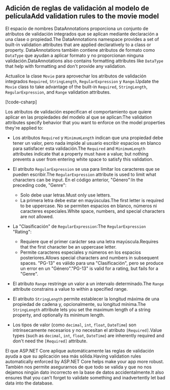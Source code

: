 <!-- USED in RP and MVC tutorial -->

## <a name="add-validation-rules-to-the-movie-model"></a><span data-ttu-id="58b7f-101">Adición de reglas de validación al modelo de película</span><span class="sxs-lookup"><span data-stu-id="58b7f-101">Add validation rules to the movie model</span></span>

<span data-ttu-id="58b7f-102">El espacio de nombres DataAnnotations proporciona un conjunto de atributos de validación integrados que se aplican mediante declaración a una clase o propiedad.</span><span class="sxs-lookup"><span data-stu-id="58b7f-102">The DataAnnotations namespace provides a set of built-in validation attributes that are applied declaratively to a class or property.</span></span> <span data-ttu-id="58b7f-103">DataAnnotations también contiene atributos de formato como `DataType` que ayudan a aplicar formato y no proporcionan ninguna validación.</span><span class="sxs-lookup"><span data-stu-id="58b7f-103">DataAnnotations also contains formatting attributes like `DataType` that help with formatting and don't provide any validation.</span></span>

<span data-ttu-id="58b7f-104">Actualice la clase `Movie` para aprovechar los atributos de validación integrados `Required`, `StringLength`, `RegularExpression` y `Range`.</span><span class="sxs-lookup"><span data-stu-id="58b7f-104">Update the `Movie` class to take advantage of the built-in `Required`, `StringLength`, `RegularExpression`, and `Range` validation attributes.</span></span>

[!code-csharp[](~/tutorials/first-mvc-app/start-mvc/sample/MvcMovie22/Models/MovieDateRatingDA.cs?name=snippet1)]

<span data-ttu-id="58b7f-105">Los atributos de validación especifican el comportamiento que quiere aplicar en las propiedades del modelo al que se aplican:</span><span class="sxs-lookup"><span data-stu-id="58b7f-105">The validation attributes specify behavior that you want to enforce on the model properties they're applied to:</span></span>

* <span data-ttu-id="58b7f-106">Los atributos `Required` y `MinimumLength` indican que una propiedad debe tener un valor, pero nada impide al usuario escribir espacios en blanco para satisfacer esta validación.</span><span class="sxs-lookup"><span data-stu-id="58b7f-106">The `Required` and `MinimumLength` attributes indicate that a property must have a value; but nothing prevents a user from entering white space to satisfy this validation.</span></span>
* <span data-ttu-id="58b7f-107">El atributo `RegularExpression` se usa para limitar los caracteres que se pueden escribir.</span><span class="sxs-lookup"><span data-stu-id="58b7f-107">The `RegularExpression` attribute is used to limit what characters can be input.</span></span> <span data-ttu-id="58b7f-108">En el código anterior, "Género":</span><span class="sxs-lookup"><span data-stu-id="58b7f-108">In the preceding code, "Genre":</span></span>

  * <span data-ttu-id="58b7f-109">Solo debe usar letras.</span><span class="sxs-lookup"><span data-stu-id="58b7f-109">Must only use letters.</span></span>
  * <span data-ttu-id="58b7f-110">La primera letra debe estar en mayúsculas.</span><span class="sxs-lookup"><span data-stu-id="58b7f-110">The first letter is required to be uppercase.</span></span> <span data-ttu-id="58b7f-111">No se permiten espacios en blanco, números ni caracteres especiales.</span><span class="sxs-lookup"><span data-stu-id="58b7f-111">White space, numbers, and special characters are not allowed.</span></span>

* <span data-ttu-id="58b7f-112">La "Clasificación" de `RegularExpression`:</span><span class="sxs-lookup"><span data-stu-id="58b7f-112">The `RegularExpression` "Rating":</span></span>

  * <span data-ttu-id="58b7f-113">Requiere que el primer carácter sea una letra mayúscula.</span><span class="sxs-lookup"><span data-stu-id="58b7f-113">Requires that the first character be an uppercase letter.</span></span>
  * <span data-ttu-id="58b7f-114">Permite caracteres especiales y números en los espacios posteriores.</span><span class="sxs-lookup"><span data-stu-id="58b7f-114">Allows special characters and numbers in  subsequent spaces.</span></span> <span data-ttu-id="58b7f-115">"PG-13" es válido para una "Clasificación", pero se produce un error en un "Género".</span><span class="sxs-lookup"><span data-stu-id="58b7f-115">"PG-13" is valid for a rating, but fails for a "Genre".</span></span>

* <span data-ttu-id="58b7f-116">El atributo `Range` restringe un valor a un intervalo determinado.</span><span class="sxs-lookup"><span data-stu-id="58b7f-116">The `Range` attribute constrains a value to within a specified range.</span></span>
* <span data-ttu-id="58b7f-117">El atributo `StringLength` permite establecer la longitud máxima de una propiedad de cadena y, opcionalmente, su longitud mínima.</span><span class="sxs-lookup"><span data-stu-id="58b7f-117">The `StringLength` attribute lets you set the maximum length of a string property, and optionally its minimum length.</span></span>
* <span data-ttu-id="58b7f-118">Los tipos de valor (como `decimal`, `int`, `float`, `DateTime`) son intrínsecamente necesarios y no necesitan el atributo `[Required]`.</span><span class="sxs-lookup"><span data-stu-id="58b7f-118">Value types (such as `decimal`, `int`, `float`, `DateTime`) are inherently required and don't need the `[Required]` attribute.</span></span>

<span data-ttu-id="58b7f-119">El que ASP.NET Core aplique automáticamente las reglas de validación ayuda a que su aplicación sea más sólida.</span><span class="sxs-lookup"><span data-stu-id="58b7f-119">Having validation rules automatically enforced by ASP.NET Core helps make your app more robust.</span></span> <span data-ttu-id="58b7f-120">También nos permite asegurarnos de que todo se valida y que no nos dejamos ningún dato incorrecto en la base de datos accidentalmente.</span><span class="sxs-lookup"><span data-stu-id="58b7f-120">It also ensures that you can't forget to validate something and inadvertently let bad data into the database.</span></span>
